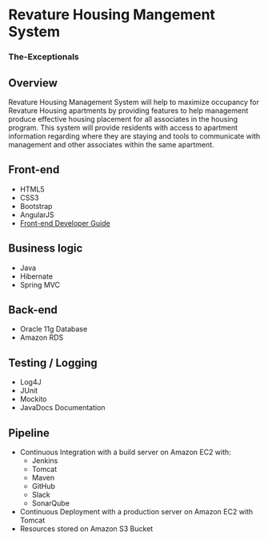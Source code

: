 ﻿# Revature Housing Mangement System
 ### The-Exceptionals
  
 ## Overview
Revature Housing Management System will help to maximize occupancy for Revature Housing apartments by providing features to help management produce effective housing placement for all associates in the housing program. This system will provide residents with access to apartment information regarding where they are staying and tools to communicate with management and other associates within the same apartment.

## Front-end
* HTML5
* CSS3
* Bootstrap
* AngularJS
* [Front-end Developer Guide](https://docs.google.com/document/d/1cIqQmig4GcmZnhhGtCogrK6nxgE3BojQP_0fxk7gtSQ/edit?usp=sharing)

## Business logic
* Java
* Hibernate
* Spring MVC

## Back-end
* Oracle 11g Database
* Amazon RDS

## Testing / Logging
* Log4J
* JUnit
* Mockito
* JavaDocs Documentation

## Pipeline
* Continuous Integration with a build server on Amazon EC2 with:
  * Jenkins
  * Tomcat
  * Maven
  * GitHub
  * Slack
  * SonarQube
* Continuous Deployment with a production server on Amazon EC2 with Tomcat
* Resources stored on Amazon S3 Bucket